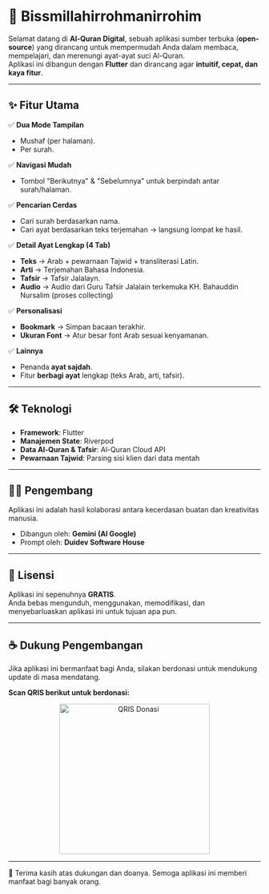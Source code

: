 # 📖 Bissmillahirrohmanirrohim

Selamat datang di **Al-Quran Digital**, sebuah aplikasi sumber terbuka (**open-source**) yang dirancang untuk mempermudah Anda dalam membaca, mempelajari, dan merenungi ayat-ayat suci Al-Quran.  
Aplikasi ini dibangun dengan **Flutter** dan dirancang agar **intuitif, cepat, dan kaya fitur**.

---

## ✨ Fitur Utama

✅ **Dua Mode Tampilan**  
- Mushaf (per halaman).  
- Per surah.  

✅ **Navigasi Mudah**  
- Tombol "Berikutnya" & "Sebelumnya" untuk berpindah antar surah/halaman.  

✅ **Pencarian Cerdas**  
- Cari surah berdasarkan nama.  
- Cari ayat berdasarkan teks terjemahan → langsung lompat ke hasil.  

✅ **Detail Ayat Lengkap (4 Tab)**  
- **Teks** → Arab + pewarnaan Tajwid + transliterasi Latin.  
- **Arti** → Terjemahan Bahasa Indonesia.  
- **Tafsir** → Tafsir Jalalayn.  
- **Audio** → Audio dari Guru Tafsir Jalalain terkemuka KH. Bahauddin Nursalim (proses collecting)  

✅ **Personalisasi**  
- **Bookmark** → Simpan bacaan terakhir.  
- **Ukuran Font** → Atur besar font Arab sesuai kenyamanan.  

✅ **Lainnya**  
- Penanda **ayat sajdah**.  
- Fitur **berbagi ayat** lengkap (teks Arab, arti, tafsir).  

---

## 🛠️ Teknologi

- **Framework**: Flutter  
- **Manajemen State**: Riverpod  
- **Data Al-Quran & Tafsir**: Al-Quran Cloud API  
- **Pewarnaan Tajwid**: Parsing sisi klien dari data mentah  

---

## 👨‍💻 Pengembang

Aplikasi ini adalah hasil kolaborasi antara kecerdasan buatan dan kreativitas manusia.

- Dibangun oleh: **Gemini (AI Google)**  
- Prompt oleh: **Duidev Software House**  

---

## 📜 Lisensi

Aplikasi ini sepenuhnya **GRATIS**.  
Anda bebas mengunduh, menggunakan, memodifikasi, dan menyebarluaskan aplikasi ini untuk tujuan apa pun.  

---

## ☕ Dukung Pengembangan

Jika aplikasi ini bermanfaat bagi Anda, silakan berdonasi untuk mendukung update di masa mendatang.  

**Scan QRIS berikut untuk berdonasi:**  

<p align="center">
  <img src="https://masjidi.duidev.com/qrcodeduidev.png" alt="QRIS Donasi" width="300">
</p>

---

🙏 Terima kasih atas dukungan dan doanya. Semoga aplikasi ini memberi manfaat bagi banyak orang.
